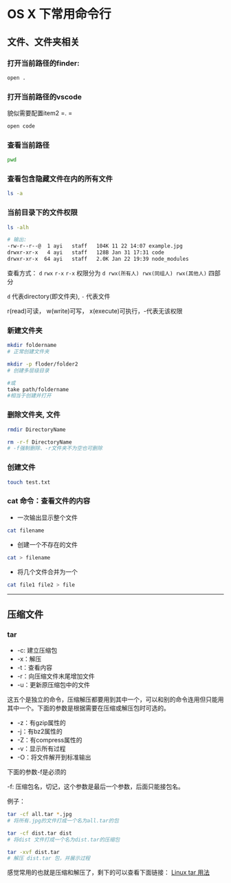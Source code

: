 <!--
Created: Wed Oct 14 2020 11:08:46 GMT+0800 (China Standard Time)
Modified: Wed Oct 14 2020 11:13:59 GMT+0800 (China Standard Time)
-->
<!--Tag: command -->

# OS X 下常用命令行

## 文件、文件夹相关

### 打开当前路径的finder:  

``` BASH
open .
```

### 打开当前路径的vscode

貌似需要配置item2 =. =

``` BASH
open code
```

### 查看当前路径

``` bash
pwd
```

### 查看包含隐藏文件在内的所有文件

``` bash
ls -a 
```

### 当前目录下的文件权限

``` BASH
ls -alh  

# 输出:
-rw-r--r--@  1 ayi   staff   104K 11 22 14:07 example.jpg
drwxr-xr-x   4 ayi   staff   128B Jan 31 17:31 code
drwxr-xr-x  64 ayi   staff   2.0K Jan 22 19:39 node_modules
```

查看方式： `d`  `rwx`  `r-x`  `r-x`
权限分为 `d rwx(所有人) rwx(同组人) rwx(其他人)` 四部分

`d` 代表directory(即文件夹), `-` 代表文件

r(read)可读， w(write)可写， x(execute)可执行，-代表无该权限

### 新建文件夹

``` bash
mkdir foldername 
# 正常创建文件夹

mkdir -p floder/folder2 
# 创建多层级目录

#或
take path/foldername  
#相当于创建并打开
```

### 删除文件夹, 文件

``` bash
rmdir DirectoryName

rm -r-f DirectoryName 
# -f强制删除、-r文件夹不为空也可删除
```

### 创建文件

``` bash
touch test.txt
```

### cat 命令：查看文件的内容

* 一次输出显示整个文件

``` BASH
cat filename
```

* 创建一个不存在的文件

``` BASH
cat > filename
```

* 将几个文件合并为一个

``` BASH
cat file1 file2 > file
```

---

## 压缩文件 

### tar

* -c: 建立压缩包
* -x：解压
* -t：查看内容
* -r：向压缩文件末尾增加文件
* -u：更新原压缩包中的文件

这五个是独立的命令，压缩解压都要用到其中一个，可以和别的命令连用但只能用其中一个。下面的参数是根据需要在压缩或解压包时可选的。

* -z：有gzip属性的
* -j：有bz2属性的
* -Z：有compress属性的
* -v：显示所有过程
* -O：将文件解开到标准输出

下面的参数-f是必须的

-f: 压缩包名，切记，这个参数是最后一个参数，后面只能接包名。

例子：

``` bash
tar -cf all.tar *.jpg
# 将所有.jpg的文件打成一个名为all.tar的包

tar -cf dist.tar dist
# 将dist 文件打成一个名为dist.tar的压缩包

tar -xvf dist.tar
# 解压 dist.tar 包，并展示过程
```

感觉常用的也就是压缩和解压了，剩下的可以查看下面链接：
[Linux tar 用法](https://www.jianshu.com/p/b91d7491381b)